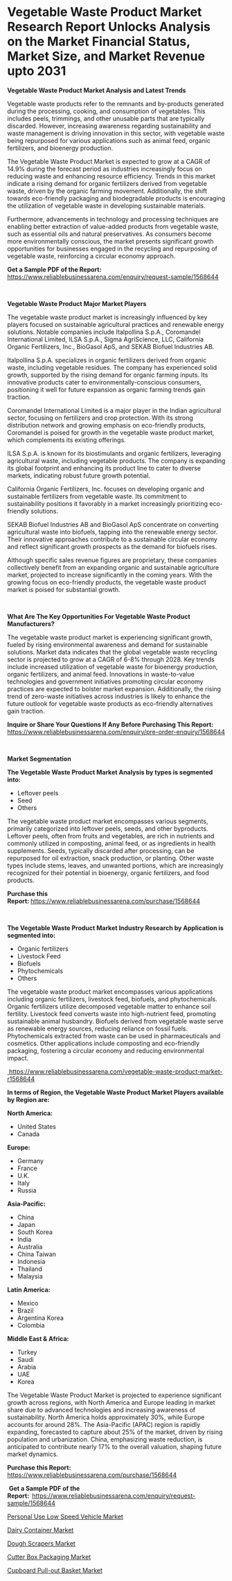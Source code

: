 <p><h1>Vegetable Waste Product Market Research Report Unlocks Analysis on the Market Financial Status, Market Size, and Market Revenue upto 2031</h1></p><p><strong>Vegetable Waste Product Market Analysis and Latest Trends</strong></p>
<p><p>Vegetable waste products refer to the remnants and by-products generated during the processing, cooking, and consumption of vegetables. This includes peels, trimmings, and other unusable parts that are typically discarded. However, increasing awareness regarding sustainability and waste management is driving innovation in this sector, with vegetable waste being repurposed for various applications such as animal feed, organic fertilizers, and bioenergy production.</p><p>The Vegetable Waste Product Market is expected to grow at a CAGR of 14.9% during the forecast period as industries increasingly focus on reducing waste and enhancing resource efficiency. Trends in this market indicate a rising demand for organic fertilizers derived from vegetable waste, driven by the organic farming movement. Additionally, the shift towards eco-friendly packaging and biodegradable products is encouraging the utilization of vegetable waste in developing sustainable materials. </p><p>Furthermore, advancements in technology and processing techniques are enabling better extraction of value-added products from vegetable waste, such as essential oils and natural preservatives. As consumers become more environmentally conscious, the market presents significant growth opportunities for businesses engaged in the recycling and repurposing of vegetable waste, reinforcing a circular economy approach.</p></p>
<p><strong>Get a Sample PDF of the Report:&nbsp;</strong> <a href="https://www.reliablebusinessarena.com/enquiry/request-sample/1568644?utm_campaign=1552&utm_medium=2&utm_source=Github&utm_content=ia&utm_term=14102024&utm_id=vegetable-waste-product">https://www.reliablebusinessarena.com/enquiry/request-sample/1568644</a></p>
<p>&nbsp;</p>
<p><strong>Vegetable Waste Product Major Market Players</strong></p>
<p><p>The vegetable waste product market is increasingly influenced by key players focused on sustainable agricultural practices and renewable energy solutions. Notable companies include Italpollina S.p.A., Coromandel International Limited, ILSA S.p.A., Sigma AgriScience, LLC, California Organic Fertilizers, Inc., BioGasol ApS, and SEKAB Biofuel Industries AB.</p><p>Italpollina S.p.A. specializes in organic fertilizers derived from organic waste, including vegetable residues. The company has experienced solid growth, supported by the rising demand for organic farming inputs. Its innovative products cater to environmentally-conscious consumers, positioning it well for future expansion as organic farming trends gain traction.</p><p>Coromandel International Limited is a major player in the Indian agricultural sector, focusing on fertilizers and crop protection. With its strong distribution network and growing emphasis on eco-friendly products, Coromandel is poised for growth in the vegetable waste product market, which complements its existing offerings.</p><p>ILSA S.p.A. is known for its biostimulants and organic fertilizers, leveraging agricultural waste, including vegetable products. The company is expanding its global footprint and enhancing its product line to cater to diverse markets, indicating robust future growth potential.</p><p>California Organic Fertilizers, Inc. focuses on developing organic and sustainable fertilizers from vegetable waste. Its commitment to sustainability positions it favorably in a market increasingly prioritizing eco-friendly solutions.</p><p>SEKAB Biofuel Industries AB and BioGasol ApS concentrate on converting agricultural waste into biofuels, tapping into the renewable energy sector. Their innovative approaches contribute to a sustainable circular economy and reflect significant growth prospects as the demand for biofuels rises.</p><p>Although specific sales revenue figures are proprietary, these companies collectively benefit from an expanding organic and sustainable agriculture market, projected to increase significantly in the coming years. With the growing focus on eco-friendly products, the vegetable waste product market is poised for substantial growth.</p></p>
<p>&nbsp;</p>
<p><strong>What Are The Key Opportunities For Vegetable Waste Product Manufacturers?</strong></p>
<p><p>The vegetable waste product market is experiencing significant growth, fueled by rising environmental awareness and demand for sustainable solutions. Market data indicates that the global vegetable waste recycling sector is projected to grow at a CAGR of 6-8% through 2028. Key trends include increased utilization of vegetable waste for bioenergy production, organic fertilizers, and animal feed. Innovations in waste-to-value technologies and government initiatives promoting circular economy practices are expected to bolster market expansion. Additionally, the rising trend of zero-waste initiatives across industries is likely to enhance the future outlook for vegetable waste products as eco-friendly alternatives gain traction.</p></p>
<p><strong>Inquire or Share Your Questions If Any Before Purchasing This Report:</strong> <a href="https://www.reliablebusinessarena.com/enquiry/pre-order-enquiry/1568644?utm_campaign=1552&utm_medium=2&utm_source=Github&utm_content=ia&utm_term=14102024&utm_id=vegetable-waste-product">https://www.reliablebusinessarena.com/enquiry/pre-order-enquiry/1568644</a></p>
<p>&nbsp;</p>
<p><strong>Market Segmentation</strong></p>
<p><strong>The Vegetable Waste Product Market Analysis by types is segmented into:</strong></p>
<p><ul><li>Leftover peels</li><li>Seed</li><li>Others</li></ul></p>
<p><p>The vegetable waste product market encompasses various segments, primarily categorized into leftover peels, seeds, and other byproducts. Leftover peels, often from fruits and vegetables, are rich in nutrients and commonly utilized in composting, animal feed, or as ingredients in health supplements. Seeds, typically discarded after processing, can be repurposed for oil extraction, snack production, or planting. Other waste types include stems, leaves, and unwanted portions, which are increasingly recognized for their potential in bioenergy, organic fertilizers, and food products.</p></p>
<p><strong>Purchase this Report:&nbsp;</strong><a href="https://www.reliablebusinessarena.com/purchase/1568644?utm_campaign=1552&utm_medium=2&utm_source=Github&utm_content=ia&utm_term=14102024&utm_id=vegetable-waste-product">https://www.reliablebusinessarena.com/purchase/1568644</a></p>
<p>&nbsp;</p>
<p><strong>The Vegetable Waste Product Market Industry Research by Application is segmented into:</strong></p>
<p><ul><li>Organic fertilizers</li><li>Livestock Feed</li><li>Biofuels</li><li>Phytochemicals</li><li>Others</li></ul></p>
<p><p>The vegetable waste product market encompasses various applications including organic fertilizers, livestock feed, biofuels, and phytochemicals. Organic fertilizers utilize decomposed vegetable matter to enhance soil fertility. Livestock feed converts waste into high-nutrient feed, promoting sustainable animal husbandry. Biofuels derived from vegetable waste serve as renewable energy sources, reducing reliance on fossil fuels. Phytochemicals extracted from waste can be used in pharmaceuticals and cosmetics. Other applications include composting and eco-friendly packaging, fostering a circular economy and reducing environmental impact.</p></p>
<p><a href="https://www.reliablebusinessarena.com/vegetable-waste-product-market-r1568644?utm_campaign=1552&utm_medium=2&utm_source=Github&utm_content=ia&utm_term=14102024&utm_id=vegetable-waste-product">&nbsp;https://www.reliablebusinessarena.com/vegetable-waste-product-market-r1568644</a></p>
<p><strong>In terms of Region, the Vegetable Waste Product Market Players available by Region are:</strong></p>
<p>
    <p> <strong> North America: </strong>
        <ul>
            <li>United States</li>
            <li>Canada</li>
        </ul>
        </p> 
    <p> <strong> Europe: </strong>
        <ul>
            <li>Germany</li>
            <li>France</li>
            <li>U.K.</li>
            <li>Italy</li>
            <li>Russia</li>
        </ul>
        </p> 
    <p> <strong> Asia-Pacific: </strong>
        <ul>
            <li>China</li>
            <li>Japan</li>
            <li>South Korea</li>
            <li>India</li>
            <li>Australia</li>
            <li>China Taiwan</li>
            <li>Indonesia</li>
            <li>Thailand</li>
            <li>Malaysia</li>
        </ul>
        </p> 
    <p> <strong> Latin America: </strong>
        <ul>
            <li>Mexico</li>
            <li>Brazil</li>
            <li>Argentina Korea</li>
            <li>Colombia</li>
        </ul>
        </p> 
    <p> <strong> Middle East & Africa: </strong>
        <ul>
            <li>Turkey</li>
            <li>Saudi</li>
            <li>Arabia</li>
            <li>UAE</li>
            <li>Korea</li>
        </ul>
    </p>
    </p>
<p><p>The Vegetable Waste Product Market is projected to experience significant growth across regions, with North America and Europe leading in market share due to advanced technologies and increasing awareness of sustainability. North America holds approximately 30%, while Europe accounts for around 28%. The Asia-Pacific (APAC) region is rapidly expanding, forecasted to capture about 25% of the market, driven by rising population and urbanization. China, emphasizing waste reduction, is anticipated to contribute nearly 17% to the overall valuation, shaping future market dynamics.</p></p>
<p><strong>Purchase this Report: </strong><a href="https://www.reliablebusinessarena.com/purchase/1568644?utm_campaign=1552&utm_medium=2&utm_source=Github&utm_content=ia&utm_term=14102024&utm_id=vegetable-waste-product">https://www.reliablebusinessarena.com/purchase/1568644</a></p>
<p>&nbsp;<strong>Get a Sample PDF of the Report:&nbsp;&nbsp;</strong><a href="https://www.reliablebusinessarena.com/enquiry/request-sample/1568644?utm_campaign=1552&utm_medium=2&utm_source=Github&utm_content=ia&utm_term=14102024&utm_id=vegetable-waste-product">https://www.reliablebusinessarena.com/enquiry/request-sample/1568644</a></p>
<p><strong></strong></p>
<p><p><a href="https://github.com/Chiragrp22/Market-Research-Report-List-6/blob/main/personal-use-low-speed-vehicle-market.md?utm_campaign=1552&utm_medium=2&utm_source=Github&utm_content=ia&utm_term=14102024&utm_id=vegetable-waste-product">Personal Use Low Speed Vehicle Market</a></p><p><a href="https://www.linkedin.com/pulse/opportunities-challenges-dairy-container-market-strategic-ljume?trk=public_post_embed_feed-article-content&utm_campaign=1552&utm_medium=2&utm_source=Github&utm_content=ia&utm_term=14102024&utm_id=vegetable-waste-product">Dairy Container Market</a></p><p><a href="https://www.linkedin.com/pulse/strategic-market-insights-navigating-global-dough-scrapers-landscape-idgwe?trk=public_post_embed_feed-article-content&utm_campaign=1552&utm_medium=2&utm_source=Github&utm_content=ia&utm_term=14102024&utm_id=vegetable-waste-product">Dough Scrapers Market</a></p><p><a href="https://www.linkedin.com/pulse/cutter-box-packaging-market-size-type-metal-packagingplastic-bkrxe?trk=public_post_embed_feed-article-content&utm_campaign=1552&utm_medium=2&utm_source=Github&utm_content=ia&utm_term=14102024&utm_id=vegetable-waste-product">Cutter Box Packaging Market</a></p><p><a href="https://www.linkedin.com/pulse/deep-dive-cupboard-pull-out-basket-market-itstrends-segmentation-fin1e?trk=public_post_embed_feed-article-content&utm_campaign=1552&utm_medium=2&utm_source=Github&utm_content=ia&utm_term=14102024&utm_id=vegetable-waste-product">Cupboard Pull-out Basket Market</a></p></p>